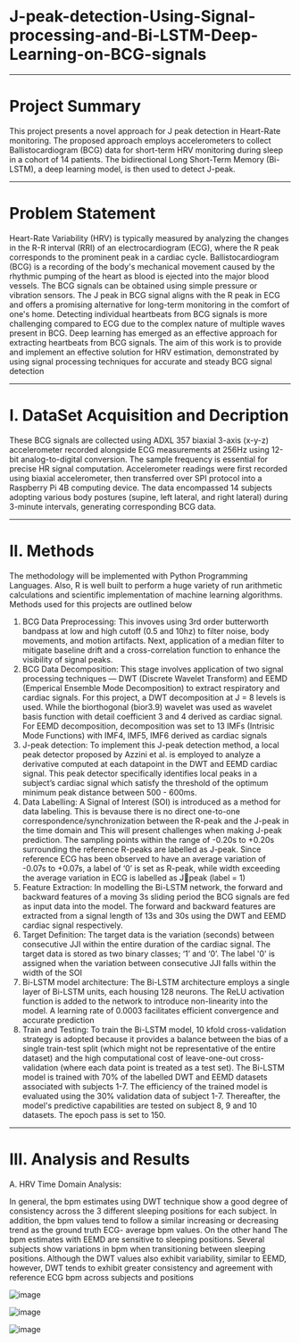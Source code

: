 # J-peak-detection-Using-Signal-processing-and-Bi-LSTM-Deep-Learning-on-BCG-signals
*************************
# Project Summary
This project presents a novel approach for J peak detection in Heart-Rate monitoring. The proposed approach employs accelerometers to collect Ballistocardiogram (BCG) data for short-term HRV monitoring during sleep in a cohort of 14 patients. The bidirectional Long Short-Term Memory (Bi-LSTM), a deep learning model, is then used to detect J-peak.
*******************
# Problem Statement
Heart-Rate Variability (HRV) is typically measured by analyzing the changes in the R-R interval (RRI) of an electrocardiogram (ECG), where the R peak corresponds to the prominent peak in a cardiac cycle. Ballistocardiogram (BCG) is a recording of the body's mechanical movement caused by the rhythmic pumping of the heart as blood is ejected into the major blood vessels. The BCG signals can be obtained using simple pressure or vibration sensors. The J peak in BCG signal aligns with the R peak in ECG and offers a promising alternative for long-term monitoring in the comfort of one's home. Detecting individual heartbeats from BCG signals is more challenging compared to ECG due to the complex nature of multiple waves present in BCG. Deep learning has emerged as an effective approach for extracting heartbeats from BCG signals. The aim of this work is to provide and implement an effective solution for HRV estimation, demonstrated by using signal processing techniques for accurate and steady BCG signal detection
*************************
# I.  DataSet Acquisition and Decription
These BCG signals are collected using ADXL 357 biaxial 3-axis (x-y-z) accelerometer recorded alongside ECG measurements at 256Hz using 12-bit analog-to-digital conversion. The sample frequency is essential for precise HR signal computation. Accelerometer readings were first recorded using biaxial accelerometer, then transferred over SPI protocol into a Raspberry Pi 4B computing device. The data encompassed 14 subjects adopting various body postures (supine, left lateral, and right lateral) during 3-minute  intervals, generating corresponding BCG data. 
*************************
# II. Methods
The methodology will be implemented with Python Programming Languages. Also, R is well built to perform a huge variety of run arithmetic calculations and scientific implementation of machine learning algorithms. Methods used for this projects are outlined below
1.  BCG Data Preprocessing: This invoves using 3rd order butterworth bandpass at low and high cutoff (0.5 and 10hz) to filter noise, body movements, and motion artifacts. Next, application of a median filter to mitigate baseline drift and a cross-correlation function to enhance the visibility of signal peaks.
2.  BCG Data Decomposition: This stage involves application of two signal processing techniques — DWT (Discrete Wavelet Transform) and EEMD (Emperical Ensemble Mode Decomposition) to extract respiratory and cardiac signals. For this project, a DWT decomposition at J = 8 levels is used. While the biorthogonal (bior3.9) wavelet was used as wavelet basis function with detail coefficient 3 and 4 derived as cardiac signal. For EEMD decomposition, decomposition was set to 13 IMFs (Intrisic Mode Functions) with IMF4, IMF5, IMF6 derived as cardiac signals
3.  J-peak detection: To implement this J-peak detection method, a  local peak detector proposed by Azzini et al. is employed to analyze a derivative computed at each datapoint in the DWT and EEMD cardiac signal. This peak detector specifically identifies local peaks in a subject’s cardiac signal which satisfy the threshold of the optimum minimum peak distance between 500 - 600ms.
4.  Data Labelling: A Signal of Interest (SOI) is introduced as a method for data labeling. This is bevause there is no direct one-to-one correspondence/synchronization between the R-peak and the J-peak in the time domain and This will present challenges when making J-peak prediction. The sampling points within the range of -0.20s to +0.20s surrounding the reference R-peaks are labelled as J-peak. Since reference ECG has been observed to have an average variation of -0.07s to +0.07s, a label of ‘0’ is set as R-peak, while width exceeding the average variation in ECG is labelled as Jpeak (label = 1)
5.  Feature Extraction: In modelling the Bi-LSTM network, the forward and backward features of a moving 3s sliding period the BCG signals are fed as input data into the model. The forward and backward features are extracted from a signal length of 13s and 30s using the DWT and EEMD cardiac signal respectively.
6.  Target Definition: The target data is the variation (seconds) between consecutive JJI within the entire duration of the cardiac signal. The target data is stored as two binary classes; ‘1’ and ‘0’. The label '0' is assigned when the variation between consecutive JJI falls within the width of the SOI
7.  Bi-LSTM model architecture:  The Bi-LSTM architecture employs a single layer of Bi-LSTM units, each housing 128 neurons. The ReLU activation function is added to the network to introduce non-linearity into the model. A learning rate of 0.0003 facilitates efficient convergence and accurate prediction 
8.  Train and Testing: To train the Bi-LSTM model, 10 kfold cross-validation strategy is adopted because it provides a balance between the bias of a single train-test split (which might not be representative of the entire dataset) and the high computational cost of leave-one-out cross-validation (where each data point is treated as a test set). The Bi-LSTM model is trained with 70% of the labelled DWT and EEMD datasets associated with subjects 1-7. The efficiency of the trained model is evaluated using the 30% validation data of subject 1-7. Thereafter, the model's predictive capabilities are tested on subject 8, 9 and 10 datasets. The epoch pass is set to 150.
***********
# III. Analysis and Results
A. HRV Time Domain Analysis: 

In general, the bpm estimates using DWT technique show a good degree of consistency across the 3 different sleeping positions for each subject. In addition, the bpm values tend to follow a similar increasing or decreasing trend as the ground truth ECG- average bpm values.  On the other hand The bpm estimates with EEMD are sensitive to sleeping positions. Several subjects show variations in bpm when transitioning between sleeping positions. Although the DWT values also exhibit variability, similar to EEMD, however, DWT tends to exhibit greater consistency and agreement with reference ECG bpm across subjects and positions

![image](https://github.com/oawonuga92/J-peak-detection-Using-Signal-processing-and-Deep-Learning-on-BCG-signals/assets/61459286/7c04b731-19d4-4ab5-b66a-e8e3200bb327)



![image](https://github.com/oawonuga92/J-peak-detection-Using-Signal-processing-and-Deep-Learning-on-BCG-signals/assets/61459286/7ba5cd0a-9d87-44ce-bf1e-489ce86cc098)

![image](https://github.com/oawonuga92/J-peak-detection-Using-Signal-processing-and-Deep-Learning-on-BCG-signals/assets/61459286/60288a4e-2021-4fd1-a309-8f47fe7de49f)




